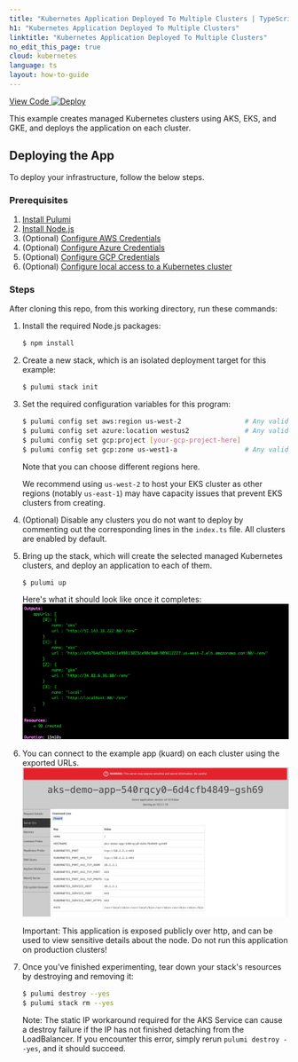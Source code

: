 ```yaml
---
title: "Kubernetes Application Deployed To Multiple Clusters | TypeScript"
h1: "Kubernetes Application Deployed To Multiple Clusters"
linktitle: "Kubernetes Application Deployed To Multiple Clusters"
no_edit_this_page: true
cloud: kubernetes
language: ts
layout: how-to-guide
---
```


<!-- WARNING: this page was generated by a tool. Do not edit it by hand. -->
<!-- To change it, please see https://github.com/pulumi/docs/tree/master/tools/mktutorial. -->

<p class="mb-4 flex">
    <a class="flex flex-wrap items-center rounded text-xs text-white bg-blue-600 border-2 border-blue-600 px-2 mr-2 whitespace-no-wrap hover:text-white" style="height: 32px" href="https://github.com/pulumi/examples/tree/master/kubernetes-ts-multicloud" target="_blank">
        <span><i class="fab fa-github pr-2"></i> View Code</span>
    </a>
    <a href="https://app.pulumi.com/new?template=https://github.com/pulumi/examples/tree/master/kubernetes-ts-multicloud" target="_blank">
        <img src="https://get.pulumi.com/new/button.svg" alt="Deploy">
    </a>
</p>


This example creates managed Kubernetes clusters using AKS, EKS, and GKE, and deploys the application
on each cluster.

## Deploying the App

To deploy your infrastructure, follow the below steps.

### Prerequisites

1. [Install Pulumi](https://www.pulumi.com/docs/get-started/install/)
2. [Install Node.js](https://nodejs.org/en/download/)
3. (Optional) [Configure AWS Credentials](https://www.pulumi.com/docs/intro/cloud-providers/aws/setup/)
4. (Optional) [Configure Azure Credentials](https://www.pulumi.com/docs/intro/cloud-providers/azure/setup/)
5. (Optional) [Configure GCP Credentials](https://www.pulumi.com/docs/intro/cloud-providers/gcp/setup/)
6. (Optional) [Configure local access to a Kubernetes cluster](https://kubernetes.io/docs/setup/)

### Steps

After cloning this repo, from this working directory, run these commands:

1. Install the required Node.js packages:

    ```bash
    $ npm install
    ```

2. Create a new stack, which is an isolated deployment target for this example:

    ```bash
    $ pulumi stack init
    ```

3. Set the required configuration variables for this program:

    ```bash
    $ pulumi config set aws:region us-west-2                # Any valid AWS region here.
    $ pulumi config set azure:location westus2              # Any valid Azure location here.
    $ pulumi config set gcp:project [your-gcp-project-here]
    $ pulumi config set gcp:zone us-west1-a                 # Any valid GCP zone here.
    ```
   
   Note that you can choose different regions here.

   We recommend using `us-west-2` to host your EKS cluster as other regions (notably `us-east-1`) may have capacity
   issues that prevent EKS clusters from creating.

4. (Optional) Disable any clusters you do not want to deploy by commenting out the corresponding lines in
   the `index.ts` file. All clusters are enabled by default.

5. Bring up the stack, which will create the selected managed Kubernetes clusters, and deploy an application to each of
   them.

    ```bash
    $ pulumi up
    ```
   
   Here's what it should look like once it completes:
   ![appUrls](https://raw.githubusercontent.com/pulumi/examples/master/kubernetes-ts-multicloud/images/appUrls.png)

6. You can connect to the example app (kuard) on each cluster using the exported URLs.
   ![kuard](https://raw.githubusercontent.com/pulumi/examples/master/kubernetes-ts-multicloud/images/kuard.png)

   Important: This application is exposed publicly over http, and can be used to view sensitive details about the
   node. Do not run this application on production clusters!

7. Once you've finished experimenting, tear down your stack's resources by destroying and removing it:

    ```bash
    $ pulumi destroy --yes
    $ pulumi stack rm --yes
    ```
   
   Note: The static IP workaround required for the AKS Service can cause a destroy failure if the IP has not
   finished detaching from the LoadBalancer. If you encounter this error, simply rerun `pulumi destroy --yes`,
   and it should succeed.

